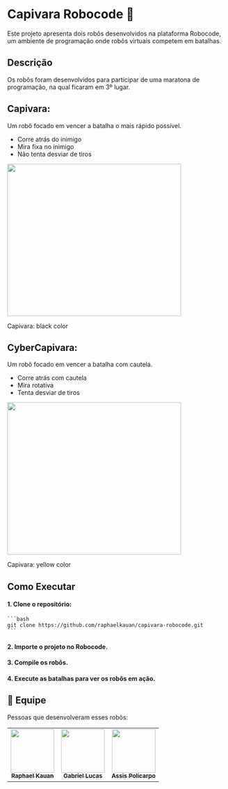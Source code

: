# Capivara Robocode 🤖

Este projeto apresenta dois robôs desenvolvidos na plataforma Robocode, um ambiente de programação onde robôs virtuais competem em batalhas.

## Descrição

Os robôs foram desenvolvidos para participar de uma maratona de programação, na qual ficaram em 3º lugar.

## Capivara:

Um robô focado em vencer a batalha o mais rápido possível.

-   Corre atrás do inimigo
-   Mira fixa no inimigo
-   Não tenta desviar de tiros

<div>
    <img src="https://github.com/raphaelkauan/capivara-robocode/assets/111379005/aae2a2f2-5e3a-4ec9-b736-f5b7844e228e" width="400px" height="350px">
    <p>Capivara: black color</p>
</div>
 
## CyberCapivara:

Um robô focado em vencer a batalha com cautela.

-   Corre atrás com cautela
-   Mira rotativa
-   Tenta desviar de tiros

<div>
    <img src="https://github.com/raphaelkauan/capivara-robocode/assets/111379005/41839941-b618-4d31-a93b-c4e3f973d642" width="400px" height="350px">
    <p>Capivara: yellow color</p>
</div>

## Como Executar

#### 1. Clone o repositório:

    ```bash
    git clone https://github.com/raphaelkauan/capivara-robocode.git
    ```

#### 2. Importe o projeto no Robocode.

#### 3. Compile os robôs.

#### 4. Execute as batalhas para ver os robôs em ação.

## 🤝 Equipe

Pessoas que desenvolveram esses robôs:

<table>
  <tr>
    <td align="center">
      <a href="https://github.com/raphaelkauan">
        <img src="https://avatars.githubusercontent.com/u/111379005?v=4" width="100px;"/><br>
        <sub>
          <b>Raphael Kauan</b>
        </sub>
      </a>
    </td>
    <td align="center">
      <a href="https://github.com/gabrielgt5">
        <img src="https://avatars.githubusercontent.com/u/69332675?s=400&u=31459ee527d187a0713939d2b34c5acbd20940ce&v=4" width="100px;"/><br>
        <sub>
          <b>Gabriel Lucas</b>
        </sub>
      </a>
    </td>
    <td align="center">
      <a href="https://github.com/eonarga">
        <img src="https://avatars.githubusercontent.com/u/111381502?v=4" width="100px;"/><br>
        <sub>
          <b>Assis Policarpo</b>
        </sub>
      </a>
    </td>
  </tr>
</table>
